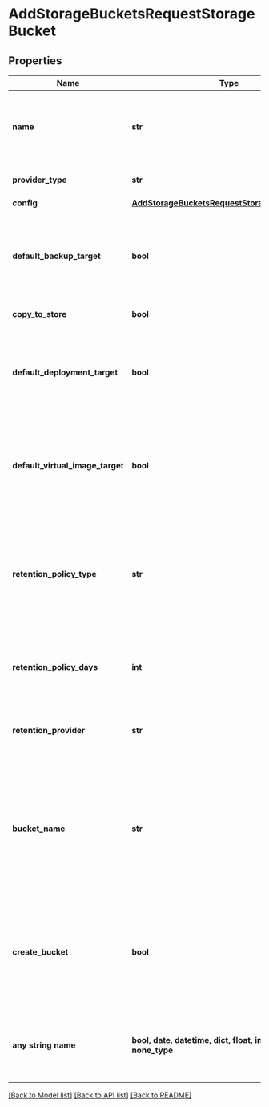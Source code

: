 # AddStorageBucketsRequestStorageBucket


## Properties
Name | Type | Description | Notes
------------ | ------------- | ------------- | -------------
**name** | **str** | A unique name scoped to your account for the storage bucket | 
**provider_type** | **str** | The type of storage bucket | 
**config** | [**AddStorageBucketsRequestStorageBucketConfig**](AddStorageBucketsRequestStorageBucketConfig.md) |  | 
**default_backup_target** | **bool** | Default Backup Target | [optional]  if omitted the server will use the default value of False
**copy_to_store** | **bool** | Archive Snapshots | [optional] 
**default_deployment_target** | **bool** | Default Deployment Target | [optional]  if omitted the server will use the default value of False
**default_virtual_image_target** | **bool** | Default Virtual Image Store | [optional]  if omitted the server will use the default value of False
**retention_policy_type** | **str** | Cleanup mode. &#x60;backup&#x60; - Move old files to a backup provider. &#x60;delete&#x60; - Delete old files. &#x60;none&#x60; - Keep all files. | [optional]  if omitted the server will use the default value of "none"
**retention_policy_days** | **int** | The number of days old a file must be before it is deleted. | [optional] 
**retention_provider** | **str** | The backup Storage Bucket where old files are moved to. | [optional] 
**bucket_name** | **str** | The name of the bucket. Only applies to &#x60;Amazon&#x60;, &#x60;Azure&#x60;, &#x60;CIFS&#x60;, &#x60;NFSv3&#x60;, &#x60;Openstack Swift&#x60;, and &#x60;Rackspace CDN&#x60;. | [optional] 
**create_bucket** | **bool** | Create the bucket if it does not exist. Only applies to &#x60;Amazon&#x60;, &#x60;Azure&#x60;, &#x60;Openstack Swift&#x60;, and &#x60;Rackspace CDN&#x60;. | [optional]  if omitted the server will use the default value of False
**any string name** | **bool, date, datetime, dict, float, int, list, str, none_type** | any string name can be used but the value must be the correct type | [optional]

[[Back to Model list]](../README.md#documentation-for-models) [[Back to API list]](../README.md#documentation-for-api-endpoints) [[Back to README]](../README.md)


